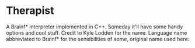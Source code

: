 # Therapist
A Brainf* interpreter implemented in C++. Someday it'll have some handy options and cool stuff.
Credit to Kyle Lodden for the name.
Language name abbreviated to Brainf* for the sensibilities of some, original name used here: <a href="https://esolangs.org/w/index.php?title=Brainf***"></a>
